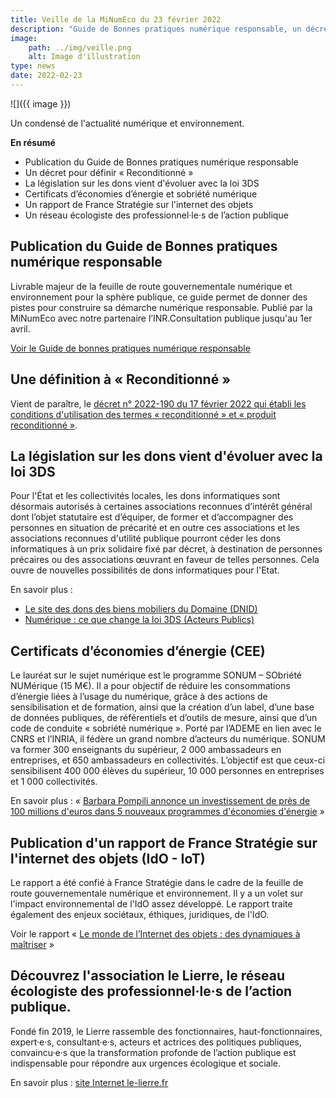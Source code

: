 ```yaml
---
title: Veille de la MiNumEco du 23 février 2022
description: "Guide de Bonnes pratiques numérique responsable, un décret pour définir « Reconditionné », loi 3DS et évolution des dons des équipements, les Certificats d’économies d’énergie, l'internet des objets..."
image:
    path: ../img/veille.png
    alt: Image d'illustration
type: news
date: 2022-02-23
---
```


![]({{ image }})

Un condensé de l'actualité numérique et environnement.

**En résumé**

* Publication du Guide de Bonnes pratiques numérique responsable
* Un décret pour définir « Reconditionné »
* La législation sur les dons vient d'évoluer avec la loi 3DS
* Certificats d’économies d’énergie et sobriété numérique
* Un rapport de France Stratégie sur l'internet des objets
* Un réseau écologiste des professionnel·le·s de l’action publique

## Publication du Guide de Bonnes pratiques numérique responsable

Livrable majeur de la feuille de route gouvernementale numérique et environnement pour la sphère publique, ce guide permet de donner des pistes pour construire sa démarche numérique responsable. Publié par la MiNumEco avec notre partenaire l’INR.Consultation publique jusqu'au 1er avril.

[Voir le Guide de bonnes pratiques numérique responsable](https://ecoresponsable.numerique.gouv.fr/publications/bonnes-pratiques/)

## Une définition à « Reconditionné »

Vient de paraître, le [décret n° 2022-190 du 17 février 2022 qui établi les conditions d'utilisation des termes « reconditionné » et « produit reconditionné »](https://www.legifrance.gouv.fr/jorf/id/JORFTEXT000045185223).

## La législation sur les dons vient d'évoluer avec la loi 3DS

Pour l'État et les collectivités locales, les dons informatiques sont désormais autorisés à certaines associations reconnues d’intérêt général dont l’objet statutaire est d’équiper, de former et d’accompagner des personnes en situation de précarité et en outre ces associations et les associations reconnues d'utilité publique pourront céder les dons informatiques à un prix solidaire fixé par décret, à destination de personnes précaires ou des associations œuvrant en faveur de telles personnes. Cela ouvre de nouvelles possibilités de dons informatiques pour l'Etat.

En savoir plus :

* [Le site des dons des biens mobiliers du Domaine (DNID)](https://dons.encheres-domaine.gouv.fr/)
* [Numérique : ce que change la loi 3DS (Acteurs Publics)](https://www.acteurspublics.fr/articles/numerique-ce-que-change-la-loi-3ds)

## Certificats d’économies d’énergie (CEE)

Le lauréat sur le sujet numérique est le programme SONUM – SObriété NUMérique (15 M€). Il a pour objectif de réduire les consommations d’énergie liées à l’usage du numérique, grâce à des actions de sensibilisation et de formation, ainsi que la création d’un label, d’une base de données publiques, de référentiels et d’outils de mesure, ainsi que d’un code de conduite « sobriété numérique ». Porté par l’ADEME en lien avec le CNRS et l’INRIA, il fédère un grand nombre d’acteurs du numérique. SONUM va former 300 enseignants du supérieur, 2 000 ambassadeurs en entreprises, et 650 ambassadeurs en collectivités. L’objectif est que ceux-ci sensibilisent 400 000 élèves du supérieur, 10 000 personnes en entreprises et 1 000 collectivités.

En savoir plus : « [Barbara Pompili annonce un investissement de près de 100 millions d'euros dans 5 nouveaux programmes d'économies d'énergie](https://www.ecologie.gouv.fr/barbara-pompili-annonce-investissement-pres-100-millions-deuros-dans-5-nouveaux-programmes) »

## Publication d'un rapport de France Stratégie sur l'internet des objets (IdO - IoT)

Le rapport a été confié à France Stratégie dans le cadre de la feuille de route gouvernementale numérique et environnement. Il y a un volet sur l'impact environnemental de l'IdO assez développé. Le rapport traite également des enjeux sociétaux, éthiques, juridiques, de l'IdO.

Voir le rapport « [Le monde de l’Internet des objets : des dynamiques à maîtriser](https://www.strategie.gouv.fr/publications/monde-de-linternet-objets-dynamiques-maitriser) »

## Découvrez l'association le Lierre, le réseau écologiste des professionnel·le·s de l’action publique.

Fondé fin 2019, le Lierre rassemble des fonctionnaires, haut-fonctionnaires, expert·e·s, consultant·e·s, acteurs et actrices des politiques publiques, convaincu·e·s que la transformation profonde de l’action publique est indispensable pour répondre aux urgences écologique et sociale.

En savoir plus : [site Internet le-lierre.fr](https://le-lierre.fr/)
